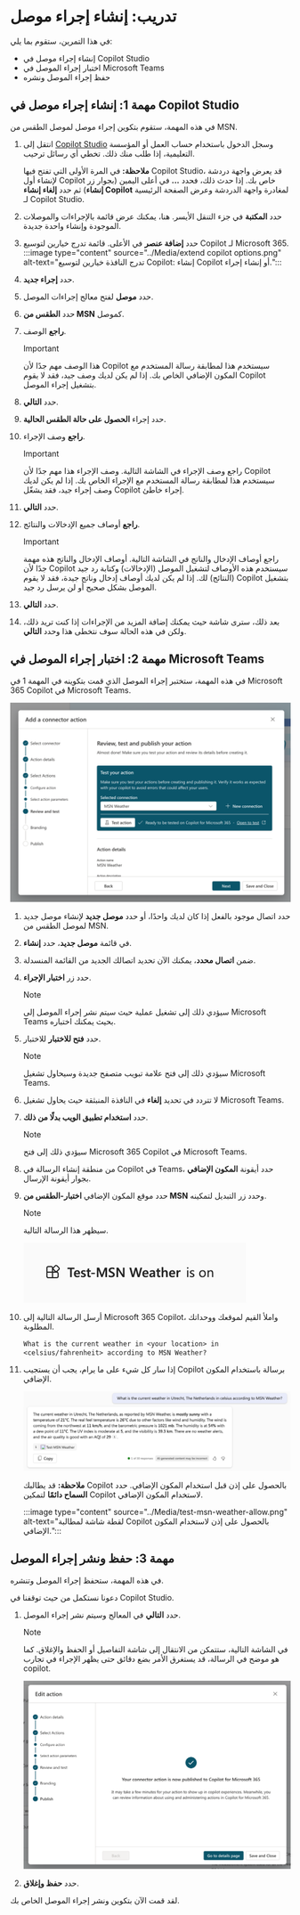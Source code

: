 # تدريب: إنشاء إجراء موصل

في هذا التمرين، ستقوم بما يلي:

- إنشاء إجراء موصل في Copilot Studio
- اختبار إجراء الموصل في Microsoft Teams
- حفظ إجراء الموصل ونشره

## مهمة 1: إنشاء إجراء موصل في Copilot Studio

في هذه المهمة، ستقوم بتكوين إجراء موصل لموصل الطقس من MSN.

1. انتقل إلى [Copilot Studio](https://copilotstudio.microsoft.com) وسجل الدخول باستخدام حساب العمل أو المؤسسة التعليمية، إذا طلب منك ذلك. تخطي أي رسائل ترحيب.

    **ملاحظة:** في المرة الأولى التي تفتح فيها Copilot Studio، قد يعرض واجهة دردشة لإنشاء أول Copilot خاص بك. إذا حدث ذلك، فحدد **...** في أعلى اليمين (بجوار زر **إنشاء**) ثم حدد **إلغاء إنشاء Copilot** لمغادرة واجهة الدردشة وعرض الصفحة الرئيسية لـ Copilot Studio.
1. حدد **المكتبة** في جزء التنقل الأيسر. هنا، يمكنك عرض قائمة بالإجراءات والموصلات الموجودة وإنشاء واحدة جديدة.
1. حدد **إضافة عنصر** في الأعلى.  قائمة تدرج خيارين لتوسيع Copilot لـ Microsoft 365.
:::image type="content" source="../Media/extend copilot options.png" alt-text="تدرج النافذة خيارين لتوسيع Copilot: إنشاء Copilot أو إنشاء إجراء.":::
2. حدد **إجراء جديد**.
3. حدد **موصل** لفتح معالج إجراءات الموصل.
4. حدد **الطقس من MSN** كموصل.
5. **راجع** الوصف.

    > [!IMPORTANT]
    > هذا الوصف مهم جدًا لأن Copilot سيستخدم هذا لمطابقة رسالة المستخدم مع المكون الإضافي الخاص بك. إذا لم يكن لديك وصف جيد، فقد لا يقوم Copilot بتشغيل إجراء الموصل.

1. حدد **التالي**.
1. حدد إجراء **الحصول على حالة الطقس الحالية**.
1. **راجع** وصف الإجراء.

    > [!IMPORTANT]
    > راجع وصف الإجراء في الشاشة التالية. وصف الإجراء هذا مهم جدًا لأن Copilot سيستخدم هذا لمطابقة رسالة المستخدم مع الإجراء الخاص بك. إذا لم يكن لديك وصف إجراء جيد، فقد يشغّل Copilot إجراء خاطئ.

1. حدد **التالي**.
1. **راجع** أوصاف جميع الإدخالات والنتائج.

    > [!IMPORTANT]
    > راجع أوصاف الإدخال والناتج في الشاشة التالية. أوصاف الإدخال والناتج هذه مهمة جدًا لأن Copilot سيستخدم هذه الأوصاف لتشغيل الموصل (الإدخالات) وكتابة رد جيد (النتائج) لك. إذا لم يكن لديك أوصاف إدخال وناتج جيدة، فقد لا يقوم Copilot بتشغيل الموصل بشكل صحيح أو لن يرسل رد جيد.

1. حدد **التالي**.
1. بعد ذلك، سترى شاشة حيث يمكنك إضافة المزيد من الإجراءات إذا كنت تريد ذلك، ولكن في هذه الحالة سوف نتخطى هذا وحدد **التالي**.

## مهمة 2: اختبار إجراء الموصل في Microsoft Teams

في هذه المهمة، ستختبر إجراء الموصل الذي قمت بتكوينه في المهمة 1 في Microsoft 365 Copilot في Microsoft Teams.

![قسم مراجعة الإجراء واختباره ونشره في معالج إجراء الموصل.](../Media/connect-test.png)

1. حدد اتصال موجود بالفعل إذا كان لديك واحدًا، أو حدد **موصل جديد** لإنشاء موصل جديد لموصل الطقس من MSN.
1. في قائمة **موصل جديد**، حدد **إنشاء**.
1. ضمن **اتصال محدد**، يمكنك الآن تحديد اتصالك الجديد من القائمة المنسدلة.
1. حدد زر **اختبار الإجراء**.

    > [!NOTE]
    > سيؤدي ذلك إلى تشغيل عملية حيث سيتم نشر إجراء الموصل إلى Microsoft Teams بحيث يمكنك اختباره.

1. حدد **فتح للاختبار** للاختبار.

    > [!NOTE]
    > سيؤدي ذلك إلى فتح علامة تبويب متصفح جديدة وسيحاول تشغيل Microsoft Teams.

1. لا تتردد في تحديد **إلغاء** في النافذة المنبثقة حيث يحاول تشغيل Microsoft Teams.
1. حدد **استخدام تطبيق الويب بدلًا من ذلك**.

    > [!NOTE]
    > سيؤدي ذلك إلى فتح Microsoft 365 Copilot في Microsoft Teams.

1. من منطقة إنشاء الرسالة في Copilot في Teams، حدد أيقونة **المكون الإضافي** بجوار أيقونة الإرسال.
1. حدد موقع المكون الإضافي **اختبار-الطقس من MSN** وحدد زر التبديل لتمكينه.

    > [!NOTE]
    > سيظهر هذا الرسالة التالية.

    ![تعرض الرسالة أن المكون الإضافي اختبار-الطقس من MSN قيد التشغيل.](../Media/test-msn-weather.png)


1.  أرسل الرسالة التالية إلى Microsoft 365 Copilot، واملأ القيم لموقعك ووحداتك المطلوبة.

    ```text
    What is the current weather in <your location> in <celsius/fahrenheit> according to MSN Weather?
    ```

1. إذا سار كل شيء على ما يرام، يجب أن يستجيب Copilot برسالة باستخدام المكون الإضافي.  

   ![لقطة شاشة لمثال للرسالة والإجابة. يرد المكون الإضافي بحالة الطقس الحالية في أوتريخت، هولندا بالدرجة المئوية.](../Media/msn-weather-result.png)

   **ملاحظة:** قد يطالبك Copilot بالحصول على إذن قبل استخدام المكون الإضافي.  حدد **السماح دائمًا** لتمكين Copilot لاستخدام المكون الإضافي.

   :::image type="content" source="../Media/test-msn-weather-allow.png" alt-text="لقطة شاشة لمطالبة Copilot بالحصول على إذن لاستخدام المكون الإضافي.":::

## مهمة 3: حفظ ونشر إجراء الموصل

في هذه المهمة، ستحفظ إجراء الموصل وتنشره.

دعونا نستكمل من حيث توقفنا في Copilot Studio.

1. حدد **التالي** في المعالج وسيتم نشر إجراء الموصل.

    > [!NOTE]
    > في الشاشة التالية، ستتمكن من الانتقال إلى شاشة التفاصيل أو الحفظ والإغلاق. كما هو موضح في الرسالة، قد يستغرق الأمر بضع دقائق حتى يظهر الإجراء في تجارب copilot.

      ![لقطة شاشة لشاشة النشر في معالج إجراء الموصل.](../Media/connector-action-finished.png)
   
1. حدد **حفظ وإغلاق**.

لقد قمت الآن بتكوين ونشر إجراء الموصل الخاص بك.

